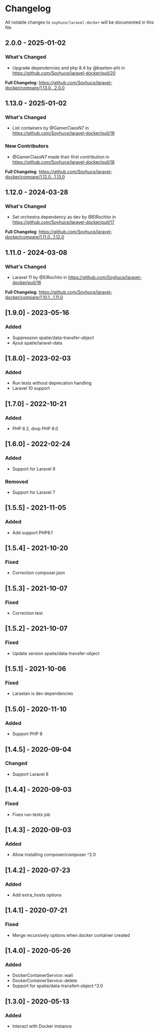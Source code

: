 # Changelog

All notable changes to `soyhuce/laravel-docker` will be documented in this file

## 2.0.0 - 2025-01-02

### What's Changed

* Upgrade dependencies and php 8.4 by @bastien-phi in https://github.com/Soyhuce/laravel-docker/pull/20

**Full Changelog**: https://github.com/Soyhuce/laravel-docker/compare/1.13.0...2.0.0

## 1.13.0 - 2025-01-02

### What's Changed

* List containers by @GamerClassN7 in https://github.com/Soyhuce/laravel-docker/pull/18

### New Contributors

* @GamerClassN7 made their first contribution in https://github.com/Soyhuce/laravel-docker/pull/18

**Full Changelog**: https://github.com/Soyhuce/laravel-docker/compare/1.12.0...1.13.0

## 1.12.0 - 2024-03-28

### What's Changed

* Set orchestra dependency as dev by @ElRochito in https://github.com/Soyhuce/laravel-docker/pull/17

**Full Changelog**: https://github.com/Soyhuce/laravel-docker/compare/1.11.0...1.12.0

## 1.11.0 - 2024-03-08

### What's Changed

* Laravel 11 by @ElRochito in https://github.com/Soyhuce/laravel-docker/pull/16

**Full Changelog**: https://github.com/Soyhuce/laravel-docker/compare/1.10.1...1.11.0

## [1.9.0] - 2023-05-16

### Added

- Suppression spatie/data-transfer-object
- Ajout spatie/laravel-data

## [1.8.0] - 2023-02-03

### Added

- Run tests without deprecation handling
- Laravel 10 support

## [1.7.0] - 2022-10-21

### Added

- PHP 8.2, drop PHP 8.0

## [1.6.0] - 2022-02-24

### Added

- Support for Laravel 9

### Removed

- Support for Laravel 7

## [1.5.5] - 2021-11-05

### Added

- Add support PHP8.1

## [1.5.4] - 2021-10-20

### Fixed

- Correction composer.json

## [1.5.3] - 2021-10-07

### Fixed

- Correction test

## [1.5.2] - 2021-10-07

### Fixed

- Update version spatie/data-transfer-object

## [1.5.1] - 2021-10-06

### Fixed

- Larastan is dev dependencies

## [1.5.0] - 2020-11-10

### Added

- Support PHP 8

## [1.4.5] - 2020-09-04

### Changed

- Support Laravel 8

## [1.4.4] - 2020-09-03

### Fixed

- Fixes run-tests job

## [1.4.3] - 2020-09-03

### Added

- Allow installing composer/composer ^2.0

## [1.4.2] - 2020-07-23

### Added

- Add extra_hosts options

## [1.4.1] - 2020-07-21

### Fixed

- Merge recursively options when docker container created

## [1.4.0] - 2020-05-26

### Added

- DockerContainerService::wait
- DockerContainerService::delete
- Support for spatie/data-transfert-object:^2.0

## [1.3.0] - 2020-05-13

### Added

- Interact with Docker instance
